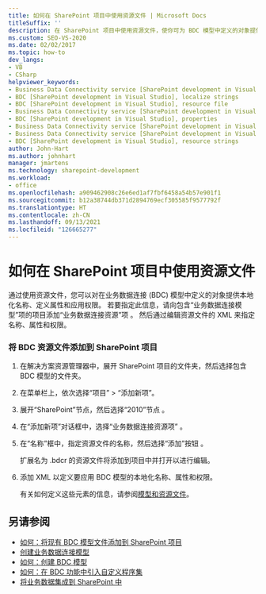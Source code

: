 ```yaml
---
title: 如何在 SharePoint 项目中使用资源文件 | Microsoft Docs
titleSuffix: ''
description: 在 SharePoint 项目中使用资源文件，使你可为 BDC 模型中定义的对象提供本地化的名称、定义属性并应用权限。
ms.custom: SEO-VS-2020
ms.date: 02/02/2017
ms.topic: how-to
dev_langs:
- VB
- CSharp
helpviewer_keywords:
- Business Data Connectivity service [SharePoint development in Visual Studio], localize strings
- BDC [SharePoint development in Visual Studio], localize strings
- BDC [SharePoint development in Visual Studio], resource file
- Business Data Connectivity service [SharePoint development in Visual Studio], resource strings
- BDC [SharePoint development in Visual Studio], properties
- Business Data Connectivity service [SharePoint development in Visual Studio], properties
- Business Data Connectivity service [SharePoint development in Visual Studio], resource file
- BDC [SharePoint development in Visual Studio], resource strings
author: John-Hart
ms.author: johnhart
manager: jmartens
ms.technology: sharepoint-development
ms.workload:
- office
ms.openlocfilehash: a909462908c26e6ed1af7fbf6458a54b57e901f1
ms.sourcegitcommit: b12a38744db371d2894769ecf305585f9577792f
ms.translationtype: HT
ms.contentlocale: zh-CN
ms.lasthandoff: 09/13/2021
ms.locfileid: "126665277"
---
```

# <a name="how-to-use-a-resource-file-in-a-sharepoint-project"></a>如何在 SharePoint 项目中使用资源文件

  通过使用资源文件，您可以对在业务数据连接 (BDC) 模型中定义的对象提供本地化名称、定义属性和应用权限。 若要指定此信息，请向包含“业务数据连接模型”项的项目添加“业务数据连接资源”项 。 然后通过编辑资源文件的 XML 来指定名称、属性和权限。

### <a name="to-add-a-bdc-resource-file-to-a-sharepoint-project"></a>将 BDC 资源文件添加到 SharePoint 项目

1. 在解决方案资源管理器中，展开 SharePoint 项目的文件夹，然后选择包含 BDC 模型的文件夹。

2. 在菜单栏上，依次选择“项目” > “添加新项”。

3. 展开“SharePoint”节点，然后选择“2010”节点 。

4. 在“添加新项”对话框中，选择“业务数据连接资源项” 。

5. 在“名称”框中，指定资源文件的名称，然后选择“添加”按钮 。

     扩展名为 .bdcr 的资源文件将添加到项目中并打开以进行编辑。

6. 添加 XML 以定义要应用 BDC 模型的本地化名称、属性和权限。

     有关如何定义这些元素的信息，请参阅[模型和资源文件](/previous-versions/office/developer/sharepoint-2010/aa674515(v=office.14))。

## <a name="see-also"></a>另请参阅
- [如何：将现有 BDC 模型文件添加到 SharePoint 项目](../sharepoint/how-to-add-an-existing-bdc-model-file-to-a-sharepoint-project.md)
- [创建业务数据连接模型](../sharepoint/creating-a-business-data-connectivity-model.md)
- [如何：创建 BDC 模型](../sharepoint/how-to-create-a-bdc-model.md)
- [如何：在 BDC 功能中引入自定义程序集](../sharepoint/how-to-include-a-custom-assembly-in-a-bdc-feature.md)
- [将业务数据集成到 SharePoint 中](../sharepoint/integrating-business-data-into-sharepoint.md)
